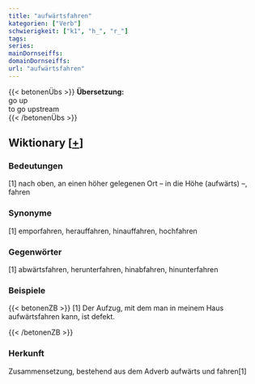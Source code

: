```yaml
---
title: "aufwärtsfahren"
kategorien: ["Verb"]
schwierigkeit: ["k1", "h_", "r_"]
tags:
series:
mainDornseiffs:
domainDornseiffs:
url: "aufwärtsfahren"
---
```


{{< betonenÜbs >}}
**Übersetzung:**  
go  up  
to go upstream  
{{< /betonenÜbs >}}

## Wiktionary [[+](https://de.wiktionary.org/wiki/aufwärtsfahren)]

### Bedeutungen
[1] nach oben, an einen höher gelegenen Ort – in die Höhe (aufwärts) –, fahren  

### Synonyme
[1] emporfahren, herauffahren, hinauffahren, hochfahren  

### Gegenwörter
[1] abwärtsfahren, herunterfahren, hinabfahren, hinunterfahren  

### Beispiele
{{< betonenZB >}}
[1] Der Aufzug, mit dem man in meinem Haus aufwärtsfahren kann, ist defekt.  

{{< /betonenZB >}}
### Herkunft
Zusammensetzung, bestehend aus dem Adverb aufwärts und fahren[1]  


